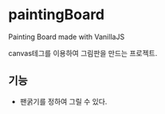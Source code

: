 # paintingBoard

Painting Board made with VanillaJS

canvas테그를 이용하여 그림판을 만드는 프로젝트.

## 기능

- 팬굵기를 정하여 그릴 수 있다.
